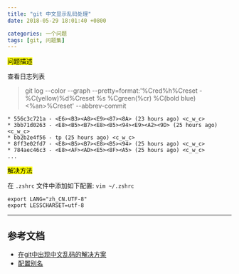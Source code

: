 ```yaml
---
title: "git 中文显示乱码处理"
date: 2018-05-29 18:01:40 +0800

categories: 一个问题
tags: [git, 问题集]
---
```


<mark>问题描述</mark>

查看日志列表

>git log --color --graph --pretty=format:'%Cred%h%Creset -%C(yellow)%d%Creset %s %Cgreen(%cr) %C(bold blue)<%an>%Creset' --abbrev-commit


```
* 556c3c721a - <E6><B3><A8><E9><87><8A> (23 hours ago) <c_w_c>
* 3bb71d0263 - <E8><B5><B7><E8><B5><94><E9><A2><9D> (25 hours ago) <c_w_c>
* bb2b2e4f56 - tp (25 hours ago) <c_w_c>
* 8ff3e02fd7 - <E8><B5><B7><E8><B5><94> (25 hours ago) <c_w_c>
* 784aec46c3 - <E8><AF><AD><E5><8F><A5> (25 hours ago) <c_w_c>
...
```

<mark>解决方法</mark>

在 `.zshrc` 文件中添加如下配置: `vim ~/.zshrc`

```
export LANG="zh_CN.UTF-8"
export LESSCHARSET=utf-8
```

---
## 参考文档
- [在git中出现中文乱码的解决方案](https://blog.csdn.net/Tyro_java/article/details/53439537)
- [配置别名](https://www.liaoxuefeng.com/wiki/0013739516305929606dd18361248578c67b8067c8c017b000/001375234012342f90be1fc4d81446c967bbdc19e7c03d3000)

